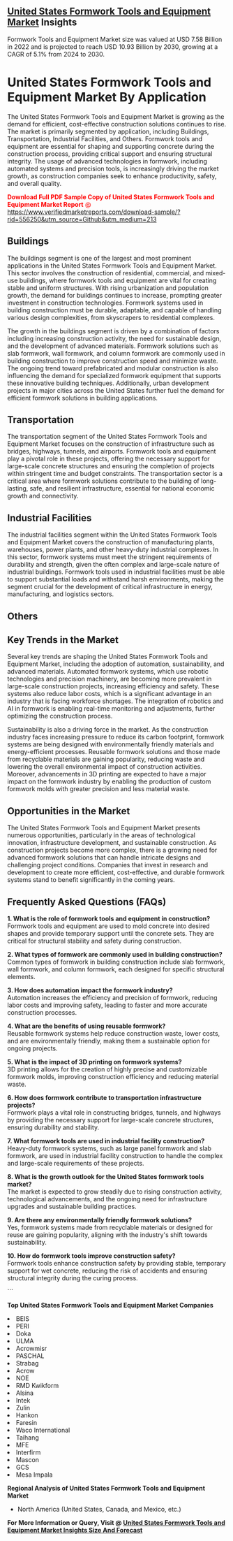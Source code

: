 <h2><a href="https://www.verifiedmarketreports.com/download-sample/?rid=556250&amp;utm_source=Github&amp;utm_medium=213" target="_blank">United States Formwork Tools and Equipment Market</a> Insights</h2><p>Formwork Tools and Equipment Market size was valued at USD 7.58 Billion in 2022 and is projected to reach USD 10.93 Billion by 2030, growing at a CAGR of 5.1% from 2024 to 2030.</p><p><h1>United States Formwork Tools and Equipment Market By Application</h1><p>The United States Formwork Tools and Equipment Market is growing as the demand for efficient, cost-effective construction solutions continues to rise. The market is primarily segmented by application, including Buildings, Transportation, Industrial Facilities, and Others. Formwork tools and equipment are essential for shaping and supporting concrete during the construction process, providing critical support and ensuring structural integrity. The usage of advanced technologies in formwork, including automated systems and precision tools, is increasingly driving the market growth, as construction companies seek to enhance productivity, safety, and overall quality.</p><p><p><span class=""><span style="color: #ff0000;"><strong>Download Full PDF Sample Copy of United States Formwork Tools and Equipment Market Report</strong> @ </span><a href="https://www.verifiedmarketreports.com/download-sample/?rid=556250&amp;utm_source=Github&amp;utm_medium=213" target="_blank">https://www.verifiedmarketreports.com/download-sample/?rid=556250&amp;utm_source=Github&amp;utm_medium=213</a></span></p></p><h2>Buildings</h2><p>The buildings segment is one of the largest and most prominent applications in the United States Formwork Tools and Equipment Market. This sector involves the construction of residential, commercial, and mixed-use buildings, where formwork tools and equipment are vital for creating stable and uniform structures. With rising urbanization and population growth, the demand for buildings continues to increase, prompting greater investment in construction technologies. Formwork systems used in building construction must be durable, adaptable, and capable of handling various design complexities, from skyscrapers to residential complexes.</p><p>The growth in the buildings segment is driven by a combination of factors including increasing construction activity, the need for sustainable design, and the development of advanced materials. Formwork solutions such as slab formwork, wall formwork, and column formwork are commonly used in building construction to improve construction speed and minimize waste. The ongoing trend toward prefabricated and modular construction is also influencing the demand for specialized formwork equipment that supports these innovative building techniques. Additionally, urban development projects in major cities across the United States further fuel the demand for efficient formwork solutions in building applications.</p><h2>Transportation</h2><p>The transportation segment of the United States Formwork Tools and Equipment Market focuses on the construction of infrastructure such as bridges, highways, tunnels, and airports. Formwork tools and equipment play a pivotal role in these projects, offering the necessary support for large-scale concrete structures and ensuring the completion of projects within stringent time and budget constraints. The transportation sector is a critical area where formwork solutions contribute to the building of long-lasting, safe, and resilient infrastructure, essential for national economic growth and connectivity.</p><p.Increasing investments in transportation infrastructure, particularly under government initiatives like infrastructure improvement programs, are expected to boost demand for formwork tools in this segment. Formwork systems such as bridge formwork, tunnel formwork, and specialized systems for road construction are being used extensively to streamline the construction process and reduce material waste. The need for highly engineered formwork that can handle complex structures like arches and overpasses is driving technological advancements in formwork tools, ensuring better structural accuracy and faster construction timelines.</p><h2>Industrial Facilities</h2><p>The industrial facilities segment within the United States Formwork Tools and Equipment Market covers the construction of manufacturing plants, warehouses, power plants, and other heavy-duty industrial complexes. In this sector, formwork systems must meet the stringent requirements of durability and strength, given the often complex and large-scale nature of industrial buildings. Formwork tools used in industrial facilities must be able to support substantial loads and withstand harsh environments, making the segment crucial for the development of critical infrastructure in energy, manufacturing, and logistics sectors.</p><p.Demand for formwork solutions in industrial facilities is driven by the ongoing expansion of the manufacturing and energy sectors in the United States. As the country invests in new power plants, refineries, and factory construction, the need for specialized formwork solutions such as slab formwork, large panel formwork, and other heavy-duty systems continues to rise. The growing emphasis on energy efficiency, sustainability, and environmentally friendly construction practices further encourages the adoption of advanced formwork technologies that can optimize material use and minimize waste on industrial projects.</p><h2>Others</h2><p.The "Others" segment of the United States Formwork Tools and Equipment Market encompasses a wide range of applications outside of buildings, transportation, and industrial facilities. This category includes specialized construction projects such as sports stadiums, airports, dams, and water treatment plants, where unique and often customized formwork solutions are required. Formwork in these specialized applications must meet high standards for precision, safety, and durability to ensure the success of these large-scale and often complex projects.</p><p.Demand in the "Others" category is influenced by niche construction projects that require highly specialized formwork tools. As governments and private entities invest in public works projects and environmental infrastructure, the demand for formwork equipment tailored to specific requirements has surged. Projects like hydroelectric dams, tunnels, and large-scale reservoirs often involve complex geometries and challenging site conditions, making innovative formwork solutions essential for successful project completion. Formwork systems used in these applications are often custom-built to cater to the specific needs of each project, driving growth in the market's "Others" segment.</p><h2>Key Trends in the Market</h2><p>Several key trends are shaping the United States Formwork Tools and Equipment Market, including the adoption of automation, sustainability, and advanced materials. Automated formwork systems, which use robotic technologies and precision machinery, are becoming more prevalent in large-scale construction projects, increasing efficiency and safety. These systems also reduce labor costs, which is a significant advantage in an industry that is facing workforce shortages. The integration of robotics and AI in formwork is enabling real-time monitoring and adjustments, further optimizing the construction process.</p><p>Sustainability is also a driving force in the market. As the construction industry faces increasing pressure to reduce its carbon footprint, formwork systems are being designed with environmentally friendly materials and energy-efficient processes. Reusable formwork solutions and those made from recyclable materials are gaining popularity, reducing waste and lowering the overall environmental impact of construction activities. Moreover, advancements in 3D printing are expected to have a major impact on the formwork industry by enabling the production of custom formwork molds with greater precision and less material waste.</p><h2>Opportunities in the Market</h2><p>The United States Formwork Tools and Equipment Market presents numerous opportunities, particularly in the areas of technological innovation, infrastructure development, and sustainable construction. As construction projects become more complex, there is a growing need for advanced formwork solutions that can handle intricate designs and challenging project conditions. Companies that invest in research and development to create more efficient, cost-effective, and durable formwork systems stand to benefit significantly in the coming years.</p><p.Infrastructure development programs, such as the U.S. government's initiatives to rebuild and modernize aging transportation infrastructure, offer significant growth potential for the formwork market. Additionally, the increasing adoption of modular and prefabricated construction methods presents new avenues for formwork suppliers, as these methods require specialized formwork equipment. By embracing sustainability and offering eco-friendly solutions, companies can tap into a growing market segment that prioritizes environmentally responsible construction practices.</p><h2>Frequently Asked Questions (FAQs)</h2><p><strong>1. What is the role of formwork tools and equipment in construction?</strong><br>Formwork tools and equipment are used to mold concrete into desired shapes and provide temporary support until the concrete sets. They are critical for structural stability and safety during construction.</p><p><strong>2. What types of formwork are commonly used in building construction?</strong><br>Common types of formwork in building construction include slab formwork, wall formwork, and column formwork, each designed for specific structural elements.</p><p><strong>3. How does automation impact the formwork industry?</strong><br>Automation increases the efficiency and precision of formwork, reducing labor costs and improving safety, leading to faster and more accurate construction processes.</p><p><strong>4. What are the benefits of using reusable formwork?</strong><br>Reusable formwork systems help reduce construction waste, lower costs, and are environmentally friendly, making them a sustainable option for ongoing projects.</p><p><strong>5. What is the impact of 3D printing on formwork systems?</strong><br>3D printing allows for the creation of highly precise and customizable formwork molds, improving construction efficiency and reducing material waste.</p><p><strong>6. How does formwork contribute to transportation infrastructure projects?</strong><br>Formwork plays a vital role in constructing bridges, tunnels, and highways by providing the necessary support for large-scale concrete structures, ensuring durability and stability.</p><p><strong>7. What formwork tools are used in industrial facility construction?</strong><br>Heavy-duty formwork systems, such as large panel formwork and slab formwork, are used in industrial facility construction to handle the complex and large-scale requirements of these projects.</p><p><strong>8. What is the growth outlook for the United States formwork tools market?</strong><br>The market is expected to grow steadily due to rising construction activity, technological advancements, and the ongoing need for infrastructure upgrades and sustainable building practices.</p><p><strong>9. Are there any environmentally friendly formwork solutions?</strong><br>Yes, formwork systems made from recyclable materials or designed for reuse are gaining popularity, aligning with the industry's shift towards sustainability.</p><p><strong>10. How do formwork tools improve construction safety?</strong><br>Formwork tools enhance construction safety by providing stable, temporary support for wet concrete, reducing the risk of accidents and ensuring structural integrity during the curing process.</p>```</p><p><strong>Top United States Formwork Tools and Equipment Market Companies</strong></p><div data-test-id=""><p><li>BEIS</li><li> PERI</li><li> Doka</li><li> ULMA</li><li> Acrowmisr</li><li> PASCHAL</li><li> Strabag</li><li> Acrow</li><li> NOE</li><li> RMD Kwikform</li><li> Alsina</li><li> Intek</li><li> Zulin</li><li> Hankon</li><li> Faresin</li><li> Waco International</li><li> Taihang</li><li> MFE</li><li> Interfirm</li><li> Mascon</li><li> GCS</li><li> Mesa Impala</li></p><div><strong>Regional Analysis of&nbsp;United States Formwork Tools and Equipment Market</strong></div><ul><li dir="ltr"><p dir="ltr">North America&nbsp;(United States, Canada, and Mexico, etc.)</p></li></ul><p><strong>For More Information or Query, Visit @&nbsp;</strong><strong><a href="https://www.verifiedmarketreports.com/product/formwork-tools-and-equipment-market/?utm_source=Github&amp;utm_medium=213" target="_blank">United States Formwork Tools and Equipment Market Insights Size And Forecast</a></strong></p></div>
